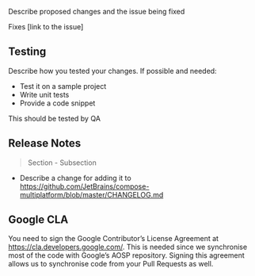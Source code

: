 Describe proposed changes and the issue being fixed

<!-- Optional -->
Fixes [link to the issue]

## Testing
<!-- Optional -->

Describe how you tested your changes. If possible and needed:
- Test it on a sample project
- Write unit tests
- Provide a code snippet

<!-- Optional -->
This should be tested by QA

## Release Notes
<!--
If omitted - it won't be included in the changelog

Sections:
- Highlights
- Known issues
- Breaking changes
- Features
- Fixes
- Prerelease fixes

Subsections:
- Multiple Platforms
- iOS
- Desktop
- Web
- Resources
- Gradle Plugin
-->

> Section - Subsection

- Describe a change for adding it to https://github.com/JetBrains/compose-multiplatform/blob/master/CHANGELOG.md

## Google CLA

You need to sign the Google Contributor’s License Agreement at https://cla.developers.google.com/.
This is needed since we synchronise most of the code with Google’s AOSP repository. Signing this agreement allows us to synchronise code from your Pull Requests as well.
